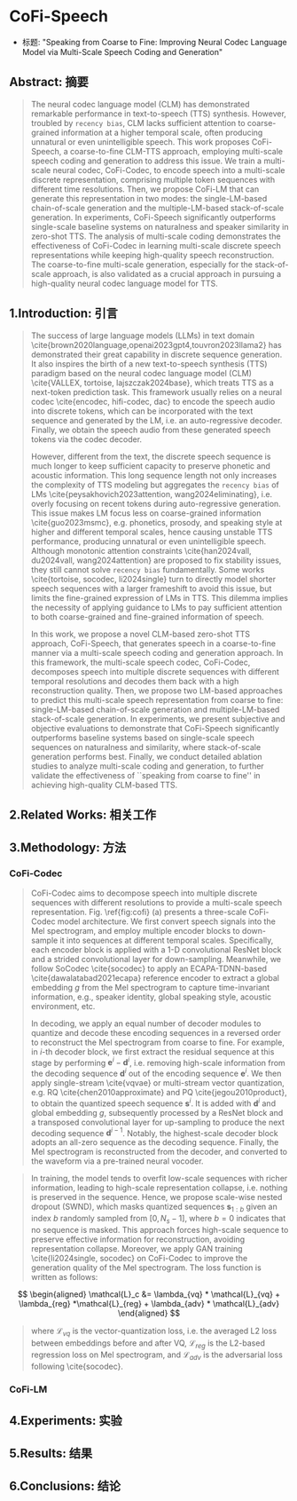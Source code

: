 # CoFi-Speech

- 标题: "Speaking from Coarse to Fine: Improving Neural Codec Language Model via Multi-Scale Speech Coding and Generation"

## Abstract: 摘要

> The neural codec language model (CLM) has demonstrated remarkable performance in text-to-speech (TTS) synthesis. However, troubled by `recency bias`, CLM lacks sufficient attention to coarse-grained information at a higher temporal scale, often producing unnatural or even unintelligible speech. 
> This work proposes CoFi-Speech, a coarse-to-fine CLM-TTS approach, employing multi-scale speech coding and generation to address this issue. 
> We train a multi-scale neural codec, CoFi-Codec, to encode speech into a multi-scale discrete representation, comprising multiple token sequences with different time resolutions. 
> Then, we propose CoFi-LM that can generate this representation in two modes: the single-LM-based chain-of-scale generation and the multiple-LM-based stack-of-scale generation. 
> In experiments, CoFi-Speech significantly outperforms single-scale baseline systems on naturalness and speaker similarity in zero-shot TTS. 
> The analysis of multi-scale coding demonstrates the effectiveness of CoFi-Codec in learning multi-scale discrete speech representations while keeping high-quality speech reconstruction. 
> The coarse-to-fine multi-scale generation, especially for the stack-of-scale approach, is also validated as a crucial approach in pursuing a high-quality neural codec language model for TTS.

## 1.Introduction: 引言

> The success of large language models (LLMs) in text domain \cite{brown2020language,openai2023gpt4,touvron2023llama2} has demonstrated their great capability in discrete sequence generation. It also inspires the birth of a new text-to-speech synthesis (TTS) paradigm based on the neural codec language model (CLM) \cite{VALLEX, tortoise, lajszczak2024base}, which treats TTS as a next-token prediction task. This framework usually relies on a neural codec \cite{encodec, hifi-codec, dac} to encode the speech audio into discrete tokens, which can be incorporated with the text sequence and generated by the LM, i.e. an auto-regressive decoder. Finally, we obtain the speech audio from these generated speech tokens via the codec decoder.
>
> However, different from the text, the discrete speech sequence is much longer to keep sufficient capacity to preserve phonetic and acoustic information. This long sequence length not only increases the complexity of TTS modeling but aggregates the `recency bias` of LMs \cite{peysakhovich2023attention, wang2024eliminating}, i.e. overly focusing on recent tokens during auto-regressive generation. This issue makes LM focus less on coarse-grained information \cite{guo2023msmc}, e.g. phonetics, prosody, and speaking style at higher and different temporal scales, hence causing unstable TTS performance, producing unnatural or even unintelligible speech. Although monotonic attention constraints \cite{han2024vall, du2024vall, wang2024attention} are proposed to fix stability issues, they still cannot solve `recency bias` fundamentally. Some works \cite{tortoise, socodec, li2024single} turn to directly model shorter speech sequences with a larger frameshift to avoid this issue, but limits the fine-grained expression of LMs in TTS. This dilemma implies the necessity of applying guidance to LMs to pay sufficient attention to both coarse-grained and fine-grained information of speech. 
>
> In this work, we propose a novel CLM-based zero-shot TTS approach, CoFi-Speech, that generates speech in a coarse-to-fine manner via a multi-scale speech coding and generation approach. In this framework, the multi-scale speech codec, CoFi-Codec, decomposes speech into multiple discrete sequences with different temporal resolutions and decodes them back with a high reconstruction quality. Then, we propose two LM-based approaches to predict this multi-scale speech representation from coarse to fine: single-LM-based chain-of-scale generation and multiple-LM-based stack-of-scale generation. In experiments, we present subjective and objective evaluations to demonstrate that CoFi-Speech significantly outperforms baseline systems based on single-scale speech sequences on naturalness and similarity, where stack-of-scale generation performs best. Finally, we conduct detailed ablation studies to analyze multi-scale coding and generation, to further validate the effectiveness of ``speaking from coarse to fine'' in achieving high-quality CLM-based TTS.

## 2.Related Works: 相关工作

## 3.Methodology: 方法

### CoFi-Codec

> CoFi-Codec aims to decompose speech into multiple discrete sequences with different resolutions to provide a multi-scale speech representation. Fig. \ref{fig:cofi} (a) presents a three-scale CoFi-Codec model architecture. We first convert speech signals into the Mel spectrogram, and employ multiple encoder blocks to down-sample it into sequences at different temporal scales. Specifically, each encoder block is applied with a 1-D convolutional ResNet block and a strided convolutional layer for down-sampling. Meanwhile, we follow SoCodec \cite{socodec} to apply an ECAPA-TDNN-based \cite{dawalatabad2021ecapa} reference encoder to extract a global embedding $g$ from the Mel spectrogram to capture time-invariant information, e.g., speaker identity, global speaking style, acoustic environment, etc.
>
> In decoding, we apply an equal number of decoder modules to quantize and decode these encoding sequences in a reversed order to reconstruct the Mel spectrogram from coarse to fine. For example, in $i$-th decoder block, we first extract the residual sequence at this stage by performing $\mathbf{e}^i - \mathbf{d}^i$, i.e. removing high-scale information from the decoding sequence $\mathbf{d}^i$ out of the encoding sequence $\mathbf{e}^i$. We then apply single-stream \cite{vqvae} or multi-stream vector quantization, e.g. RQ \cite{chen2010approximate} and PQ \cite{jegou2010product}, to obtain the quantized speech sequence $\mathbf{s}^i$. It is added with $\mathbf{d}^i$ and global embedding $g$, subsequently processed by a ResNet block and a transposed convolutional layer for up-sampling to produce the next decoding sequence $\mathbf{d}^{i-1}$. Notably, the highest-scale decoder block adopts an all-zero sequence as the decoding sequence. Finally, the Mel spectrogram is reconstructed from the decoder, and converted to the waveform via a pre-trained neural vocoder.

> In training, the model tends to overfit low-scale sequences with richer information, leading to high-scale representation collapse, i.e. nothing is preserved in the sequence. Hence, we propose scale-wise nested dropout (SWND), which masks quantized sequences $\mathbf{s}_{1:b}$ given an index $b$ randomly sampled from $[0, N_s - 1]$, where $b=0$ indicates that no sequence is masked. This approach forces high-scale sequence to preserve effective information for reconstruction, avoiding representation collapse. Moreover, we apply GAN training \cite{li2024single, socodec} on CoFi-Codec to improve the generation quality of the Mel spectrogram. The loss function is written as follows:

$$
\begin{aligned}
    \mathcal{L}_c &= \lambda_{vq} * \mathcal{L}_{vq} + \lambda_{reg} *\mathcal{L}_{reg} + 
    \lambda_{adv} * \mathcal{L}_{adv}
\end{aligned}
$$

> where $\mathcal{L}_{vq}$ is the vector-quantization loss, i.e. the averaged L2 loss between embeddings before and after VQ, $\mathcal{L}_{reg}$ is the L2-based regression loss on Mel spectrogram, and $\mathcal{L}_{adv}$ is the adversarial loss following \cite{socodec}.

### CoFi-LM

## 4.Experiments: 实验

## 5.Results: 结果

## 6.Conclusions: 结论
